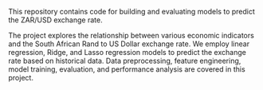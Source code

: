 This repository contains code for building and evaluating models to predict the ZAR/USD exchange rate.

The project explores the relationship between various economic indicators and the South African Rand to US Dollar exchange rate. We employ linear regression, Ridge, and Lasso regression models to predict the exchange rate based on historical data. Data preprocessing, feature engineering, model training, evaluation, and performance analysis are covered in this project.
